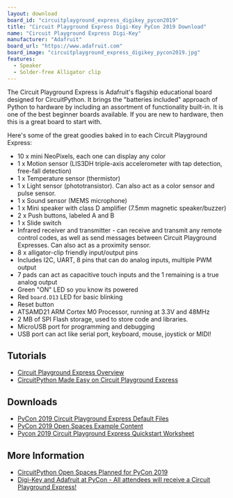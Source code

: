```yaml
---
layout: download
board_id: "circuitplayground_express_digikey_pycon2019"
title: "Circuit Playground Express Digi-Key PyCon 2019 Download"
name: "Circuit Playground Express Digi-Key"
manufacturer: "Adafruit"
board_url: "https://www.adafruit.com"
board_image: "circuitplayground_express_digikey_pycon2019.jpg"
features:
  - Speaker
  - Solder-free Alligator clip
---
```


The Circuit Playground Express is Adafruit's flagship educational board designed for CircuitPython.
It brings the "batteries included" approach of Python to hardware by including an assortment of
functionality built-in. It is one of the best beginner boards available. If you are new to hardware,
then this is a great board to start with.

Here's some of the great goodies baked in to each Circuit Playground Express:

* 10 x mini NeoPixels, each one can display any color
* 1 x Motion sensor (LIS3DH triple-axis accelerometer with tap detection, free-fall detection)
* 1 x Temperature sensor (thermistor)
* 1 x Light sensor (phototransistor). Can also act as a color sensor and pulse sensor.
* 1 x Sound sensor (MEMS microphone)
* 1 x Mini speaker with class D amplifier (7.5mm magnetic speaker/buzzer)
* 2 x Push buttons, labeled A and B
* 1 x Slide switch
* Infrared receiver and transmitter - can receive and transmit any remote control codes, as well as send messages between Circuit Playground Expresses. Can also act as a proximity sensor.
* 8 x alligator-clip friendly input/output pins
* Includes I2C, UART, 8 pins that can do analog inputs, multiple PWM output
* 7 pads can act as capacitive touch inputs and the 1 remaining is a true analog output
* Green "ON" LED so you know its powered
* Red `board.D13` LED for basic blinking
* Reset button
* ATSAMD21 ARM Cortex M0 Processor, running at 3.3V and 48MHz
* 2 MB of SPI Flash storage, used  to store code and libraries.
* MicroUSB port for programming and debugging
* USB port can act like serial port, keyboard, mouse, joystick or MIDI!

## Tutorials
* [Circuit Playground Express Overview](https://learn.adafruit.com/adafruit-circuit-playground-express)
* [CircuitPython Made Easy on Circuit Playground Express](https://learn.adafruit.com/circuitpython-made-easy-on-circuit-playground-express/)

## Downloads
* [PyCon 2019 Circuit Playground Express Default Files](https://github.com/adafruit/PyCon2019/tree/master/Default_Files)
* [PyCon 2019 Open Spaces Example Content](https://github.com/adafruit/PyCon2019/)
* [Pycon 2019 Circuit Playground Express Quickstart Worksheet](https://github.com/adafruit/PyCon2019/blob/master/PyCon%202019%20Circuit%20Playground%20Express%20Quickstart.pdf)

## More Information
* [CircuitPython Open Spaces Planned for PyCon 2019](https://blog.adafruit.com/2019/04/01/circuitpython-open-spaces-planned-for-pycon-2019-pycon-circuitplaygroundexpress-adafruit-adafruit-circuitpython/)
* [Digi-Key and Adafruit at PyCon - All attendees will receive a Circuit Playground Express!](https://blog.adafruit.com/2019/02/23/digi-key-and-adafruit-at-pycon-all-attendees-will-receive-a-circuit-playground-express-digikey-adafruit-pycon-pycon2019/)
